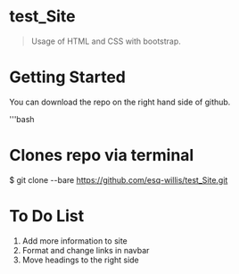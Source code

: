 # test_Site

> Usage of HTML and CSS with bootstrap.

# Getting Started

You can download the repo on the right hand side of github.

'''bash
# Clones repo via terminal
$ git clone --bare https://github.com/esq-willis/test_Site.git

# To Do List

1. Add more information to site
2. Format and change links in navbar
3. Move headings to the right side
